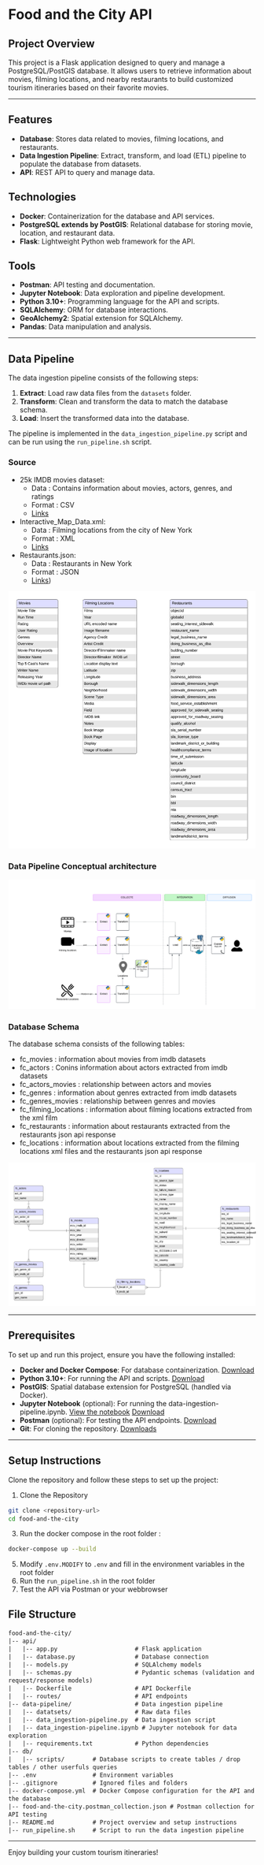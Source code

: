 # Food and the City API

## Project Overview
This project is a Flask application designed to query and manage a PostgreSQL/PostGIS database. It allows users to retrieve information about movies, filming locations, and nearby restaurants to build customized tourism itineraries based on their favorite movies.

---

## Features
- **Database**: Stores data related to movies, filming locations, and restaurants.
- **Data Ingestion Pipeline**: Extract, transform, and load (ETL) pipeline to populate the database from datasets.
- **API**: REST API to query and manage data.

## Technologies
- **Docker**: Containerization for the database and API services.
- **PostgreSQL extends by PostGIS**: Relational database for storing movie, location, and restaurant data.
- **Flask**: Lightweight Python web framework for the API.

## Tools
- **Postman**: API testing and documentation.
- **Jupyter Notebook**: Data exploration and pipeline development.
- **Python 3.10+**: Programming language for the API and scripts.
- **SQLAlchemy**: ORM for database interactions.
- **GeoAlchemy2**: Spatial extension for SQLAlchemy.
- **Pandas**: Data manipulation and analysis.

---
## Data Pipeline
The data ingestion pipeline consists of the following steps:
1. **Extract**: Load raw data files from the `datasets` folder.
2. **Transform**: Clean and transform the data to match the database schema.
3. **Load**: Insert the transformed data into the database.

The pipeline is implemented in the `data_ingestion_pipeline.py` script and can be run using the `run_pipeline.sh` script.

### Source
- 25k IMDB movies dataset: 
  - Data : Contains information about movies, actors, genres, and ratings
  - Format : CSV
  - [Links](https://www.kaggle.com/datasets/utsh0dey/25k-movie-dataset)
- Interactive_Map_Data.xml: 
  - Data : Filming locations from the city of New York
  - Format : XML
  - [Links](https://data.cityofnewyork.us/Business/Filming-Locations-Scenes-from-the-City-/qb3k-n8mm/about_data)
- Restaurants.json: 
  - Data : Restaurants in New York
  - Format : JSON
  - [Links](https://data.cityofnewyork.us/Transportation/Open-Restaurant-Applications-Historic-/pitm-atqc/about_data))

![Datasets before transfo](./docs/datasets-fields.png)

### Data Pipeline Conceptual architecture 
![Data Pipeline Conceptual diagram](./docs/data-pipeline.png)

### Database Schema
The database schema consists of the following tables:
- fc_movies : information about movies from imdb datasets
- fc_actors : Conins information about actors extracted from imdb datasets
- fc_actors_movies : relationship between actors and movies
- fc_genres : information about genres extracted from imdb datasets
- fc_genres_movies : relationship between genres and movies
- fc_filming_locations : information about filming locations extracted from the xml film
- fc_restaurants : information about restaurants extracted from the restaurants json api response
- fc_locations : information about locations extracted from the filming locations xml files and the restaurants json api response

![Data Model diagram](./docs/database-schema.png)

---

## Prerequisites
To set up and run this project, ensure you have the following installed:

- **Docker and Docker Compose**: For database containerization. [Download](https://www.docker.com/products/docker-desktop/)
- **Python 3.10+**: For running the API and scripts. [Download](https://www.python.org/downloads/)
- **PostGIS**: Spatial database extension for PostgreSQL (handled via Docker).
- **Jupyter Notebook** (optional): For running the data-ingestion-pipeline.ipynb. [View the notebook](https://jupyter.org/try-jupyter/) [Download](https://jupyter.org/install)
- **Postman** (optional): For testing the API endpoints. [Download](https://git-scm.com/downloads) 
- **Git**: For cloning the repository. [Downloads](https://git-scm.com/downloads)

---

## Setup Instructions
Clone the repository and follow these steps to set up the project:
1. Clone the Repository
```bash
git clone <repository-url>
cd food-and-the-city
```
3. Run the docker compose in the root folder : 
```bash
docker-compose up --build
```
5. Modify `.env.MODIFY` to `.env` and fill in the environment variables in the root folder
6. Run the `run_pipeline.sh` in the root folder
7. Test the API via Postman or your webbrowser


## File Structure

```
food-and-the-city/
|-- api/
|   |-- app.py                      # Flask application
|   |-- database.py                 # Database connection
|   |-- models.py                   # SQLAlchemy models
|   |-- schemas.py                  # Pydantic schemas (validation and request/response models)
|   |-- Dockerfile                  # API Dockerfile
|   |-- routes/                     # API endpoints
|-- data-pipeline/                  # Data ingestion pipeline
|   |-- datatsets/                  # Raw data files
|   |-- data_ingestion-pipeline.py  # Data ingestion script
|   |-- data_ingestion-pipeline.ipynb # Jupyter notebook for data exploration
|   |-- requirements.txt            # Python dependencies
|-- db/
|   |-- scripts/        # Database scripts to create tables / drop tables / other userfuls queries
|-- .env                # Environment variables
|-- .gitignore          # Ignored files and folders
|-- docker-compose.yml  # Docker Compose configuration for the API and the database
|-- food-and-the-city.postman_collection.json # Postman collection for API testing
|-- README.md           # Project overview and setup instructions
|-- run_pipeline.sh     # Script to run the data ingestion pipeline
```

---

Enjoy building your custom tourism itineraries!

